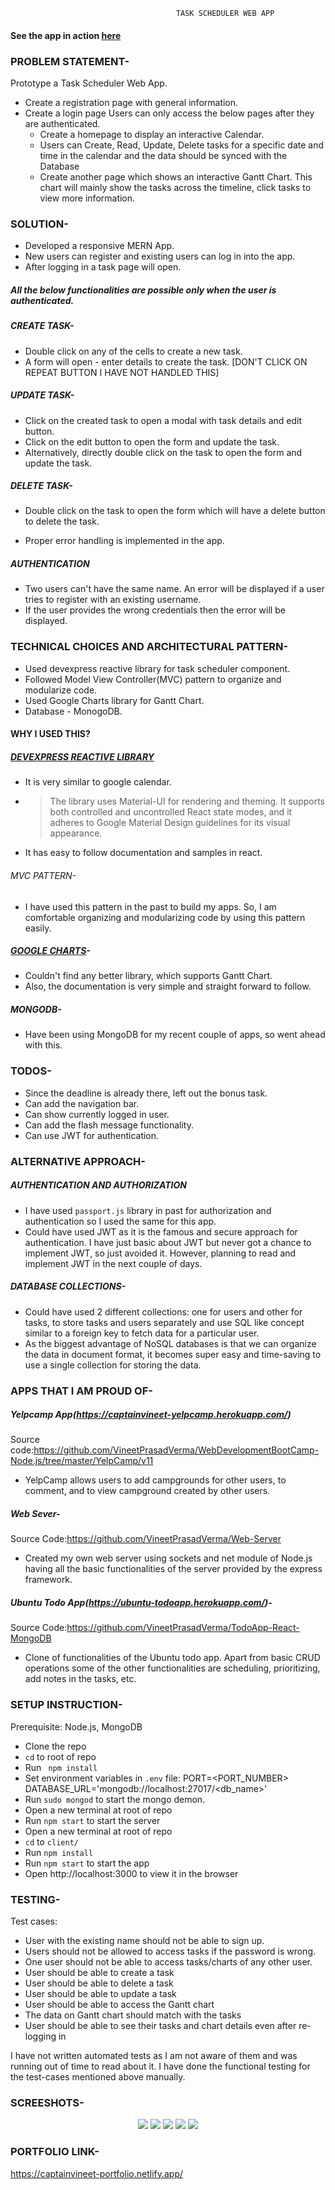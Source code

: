                                          TASK SCHEDULER WEB APP
												
#### See the app in action [here](https://captainvineet-taskscheduler.herokuapp.com/ )
                                                  
### PROBLEM STATEMENT-
Prototype a Task Scheduler Web App.
 * Create a registration page with general information.
 * Create a login page
   Users can only access the below pages after they are authenticated.
    * Create a homepage to display an interactive Calendar.
    * Users can Create, Read, Update, Delete tasks for a specific date and time in the
      calendar and the data should be synced with the Database
    * Create another page which shows an interactive Gantt Chart. This chart will mainly show the tasks across the timeline, click tasks to view more information.

### SOLUTION-
 * Developed a responsive MERN App.
 * New users can register and existing users can log in into the app.
 * After logging in a task page will open.
 ##### All the below functionalities are possible only when the user is authenticated.
 ##### CREATE TASK-
   - Double click on any of the cells to create a new task.
   - A form will open - enter details to create the task. [DON'T CLICK ON REPEAT BUTTON I HAVE NOT HANDLED THIS]
 
 ##### UPDATE TASK-
   - Click on the created task to open a modal with task details and edit button.
   - Click on the edit button to open the form and update the task.
   - Alternatively, directly double click on the task to open the form and update the task.
   
 ##### DELETE TASK-
   - Double click on the task to open the form which will have a delete button to delete the task.
 
 * Proper error handling is implemented in the app.

 ##### AUTHENTICATION
   - Two users can't have the same name. An error will be displayed if a user tries to register with an existing username.
   - If the user provides the wrong credentials then the error will be displayed.



### TECHNICAL CHOICES AND ARCHITECTURAL PATTERN-
  * Used devexpress reactive library for task scheduler component.
  * Followed Model View Controller(MVC) pattern to organize and modularize code.
  * Used Google Charts library for Gantt Chart.
  * Database - MonogoDB.

#### WHY I USED THIS?
 ##### [DEVEXPRESS REACTIVE LIBRARY](http://https://devexpress.github.io/devextreme-reactive/ "DEVEXPRESS REACTIVE LIBRARY")
  * It is very similar to google calendar.
  
  * >The library uses Material-UI for rendering and theming. It supports both controlled and uncontrolled React state modes, and it adheres to Google  	   Material Design guidelines for its visual appearance.
  * It has easy to follow documentation and samples in react.
 
 ###### MVC PATTERN-
  * I have used this pattern in the past to build my apps. So, I am comfortable organizing and modularizing code by using this pattern easily.

 ##### [GOOGLE CHARTS](http://https://developers.google.com/chart/interactive/docs "GOOGLE CHARTS")-
  * Couldn't find any better library, which supports Gantt Chart.
  * Also, the documentation is very simple and straight forward to follow.
  
 ##### MONGODB-
  * Have been using MongoDB for my recent couple of apps, so went ahead with this.


### TODOS-
  * Since the deadline is already there, left out the bonus task.
  * Can add the navigation bar.
  * Can show currently logged in user.
  * Can add the flash message functionality.
  * Can use JWT for authentication.

### ALTERNATIVE APPROACH- 
 ##### AUTHENTICATION AND AUTHORIZATION
   * I have used `passport.js` library in past for authorization and authentication so I used the same for this app. 
   * Could have used JWT as it is the famous and secure approach for authentication. I have just basic about JWT but never got a chance to implement JWT, so just avoided it. However, planning to read and implement JWT in the next couple of days.
  
 ##### DATABASE COLLECTIONS-
  * Could have used 2 different collections: one for users and other for tasks, to store tasks and users separately and use SQL like concept similar to a foreign key to fetch data for a particular user.
  * As the biggest advantage of NoSQL databases is that we can organize the data in document format, it becomes super easy and time-saving to use a single collection for storing the data.

### APPS THAT I AM PROUD OF-
  ##### Yelpcamp App(https://captainvineet-yelpcamp.herokuapp.com/)
  Source code:https://github.com/VineetPrasadVerma/WebDevelopmentBootCamp-Node.js/tree/master/YelpCamp/v11
   * YelpCamp allows users to add campgrounds for other users, to comment, and to view campground created by other users.

  ##### Web Sever-
  Source Code:https://github.com/VineetPrasadVerma/Web-Server
   * Created my own web server using sockets and net module of Node.js having all the basic functionalities of the server provided by the express framework.

  ##### Ubuntu Todo App(https://ubuntu-todoapp.herokuapp.com/)-
  Source Code:https://github.com/VineetPrasadVerma/TodoApp-React-MongoDB
   * Clone of functionalities of the Ubuntu todo app. Apart from basic CRUD operations some of the other functionalities are scheduling, prioritizing, add notes in the tasks, etc.

 
### SETUP INSTRUCTION-
Prerequisite: Node.js, MongoDB
  * Clone the repo
  * `cd` to root of repo
  * Run ` npm install`
  * Set environment variables in `.env` file:
    PORT=<PORT_NUMBER>
    DATABASE_URL='mongodb://localhost:27017/<db_name>'
  * Run `sudo mongod` to start the mongo demon.
  * Open a new terminal at root of repo
  * Run `npm start` to start the server
  * Open a new terminal at root of repo
  * `cd` to `client/`
  * Run `npm install`
  * Run `npm start` to start the app
  * Open http://localhost:3000 to view it in the browser

### TESTING-
Test cases:
* User with the existing name should not be able to sign up.
* Users should not be allowed to access tasks if the password is wrong.
* One user should not be able to access tasks/charts of any other user.
* User should be able to create a task
* User should be able to delete a task
* User should be able to update a task
* User should be able to access the Gantt chart
* The data on Gantt chart should match with the tasks
* User should be able to see their tasks and chart details even after re-logging in

I have not written automated tests as I am not aware of them and was running out of time to read about it. I have done the functional testing for the test-cases mentioned above manually.

### SCREESHOTS-
<div align="center">
    <img src="/screenshots/ss3.png"</img> 
    <img src="/screenshots/ss1.png"</img> 
    <img src="/screenshots/ss4.png"</img> 
    <img src="/screenshots/ss5.png"</img> 
    <img src="/screenshots/ss2.png"</img> 
</div> 
 
### PORTFOLIO LINK-
   https://captainvineet-portfolio.netlify.app/
